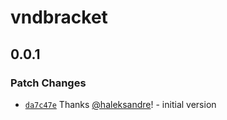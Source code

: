 # vndbracket

## 0.0.1

### Patch Changes

- [`da7c47e`](https://github.com/haleksandre/test-tauri/commit/da7c47e63e45153008288cec2d18f3cf3086ca59) Thanks [@haleksandre](https://github.com/haleksandre)! - initial version
